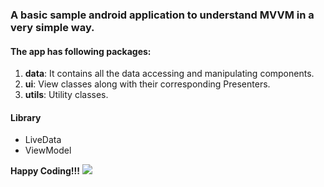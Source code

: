 

### A basic sample android application to understand MVVM in a very simple way.

#### The app has following packages:
1. **data**: It contains all the data accessing and manipulating components.
2. **ui**: View classes along with their corresponding Presenters.
4. **utils**: Utility classes.

#### Library
* LiveData
* ViewModel


**Happy Coding!!!** ![](https://i.imgur.com/rneCZCN.png)

